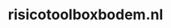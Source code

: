 ---
layout: post
title: "risicotoolboxbodem.nl"
internal_url: "/dutchgov/risicotoolboxbodem.nl.html"
subdomains_count: 7
all_subdomains_count: 10
urls_count: 6
ssl_rank: 0
http_rank: 46
url_link: /data/risicotoolboxbodem.nl/urls.txt
all_subdomains_link: /data/risicotoolboxbodem.nl/all_subdomains.txt
subdomains_link: /data/risicotoolboxbodem.nl/subdomains.txt
categories: dutchgov
---